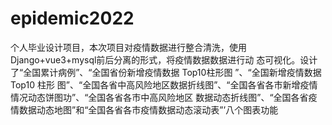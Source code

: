 # epidemic2022
个人毕业设计项目，本次项目对疫情数据进行整合清洗，使用Django+vue3+mysql前后分离的形式，将疫情数据数据进行动 态可视化。设计了“全国累计病例”、“全国省份新增疫情数据 Top10柱形图 ”、“全国新增疫情数据 Top10 柱形 图”、“全国各省中高风险地区数据折线图”、“全国各省各市新增疫情情况动态饼图功”、“全国各省各市中高风险地区 数据动态折线图”、“全国各省疫情数据动态地图”和“全国各省各市疫情数据动态滚动表”’八个图表功能
